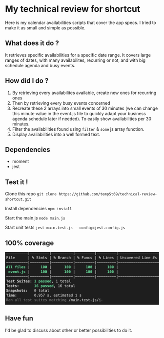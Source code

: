 # My technical review for shortcut

Here is my calendar availabilities scripts that cover the app specs.
I tried to make it as small and simple as possible.

## What does it do ?

It retrieves specific availabilities for a specific date range.
It covers large ranges of dates, with many availabilites, recurring or not, and with big schedule agenda and busy events.

## How did I do ?

1. By retrieving every availabilites available, create new ones for recurring ones
2. Then by retrieving every busy events concerned
3. Recreate these 2 arrays into small events of 30 minutes (we can change this minute value in the event.js file to quickly adapt your business agenda schedule later if needed). To easily show availabilities per 30 minutes.
4. Filter the availabilities found using `filter` & `some` js array function.
5. Display availabilities into a well formed text.

## Dependencies

- moment
- jest

## Test it !

Clone this repo
`git clone https://github.com/tempSt69/technical-review-shortcut.git`

Install dependencies
`npm install`

Start the main.js
`node main.js`

Start unit tests
`jest main.test.js --config=jest.config.js`

## 100% coverage

![Test covering](coverage.png)

## Have fun

I'd be glad to discuss about other or better possibilities to do it.
